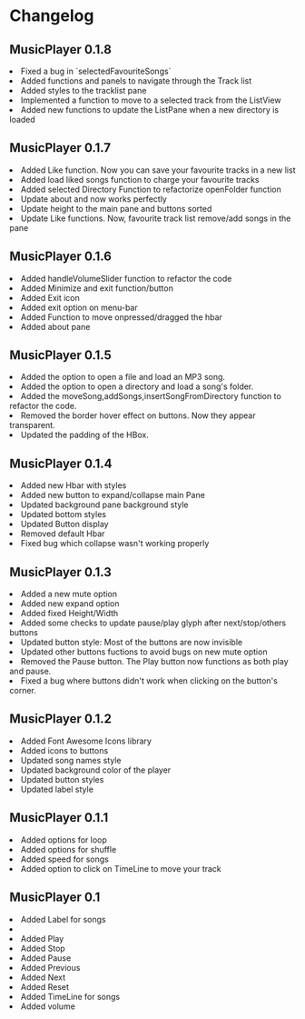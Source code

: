 # Changelog

## MusicPlayer 0.1.8

<li>Fixed a bug in `selectedFavouriteSongs`</li>
<li>Added functions and panels to navigate through the Track list</li>
<li>Added styles to the tracklist pane</li>
<li>Implemented a function to move to a selected track from the ListView</li>
<li>Added new functions to update the ListPane when a new directory is loaded</li>

## MusicPlayer 0.1.7

<li>Added Like function. Now you can save your favourite tracks in a new list</li>
<li>Added load liked songs function to charge your favourite tracks</li>
<li>Added selected Directory Function to refactorize openFolder function</li>
<li>Update about and now works perfectly</li>
<li>Update height to the main pane and buttons sorted</li>
<li>Update Like functions. Now, favourite track list remove/add songs in the pane</li>

## MusicPlayer 0.1.6

<li>Added handleVolumeSlider function to refactor the code</li>
<li>Added Minimize and exit function/button</li>
<li>Added Exit icon</li>
<li>Added exit option on menu-bar</li>
<li>Added Function to move onpressed/dragged the hbar</li>
<li>Added about pane</li>

## MusicPlayer 0.1.5

<li>Added the option to open a file and load an MP3 song.</li>
<li>Added the option to open a directory and load a song's folder.</li>
<li>Added the moveSong,addSongs,insertSongFromDirectory function to refactor the code.</li>
<li>Removed the border hover effect on buttons. Now they appear transparent.</li>
<li>Updated the padding of the HBox.</li>


## MusicPlayer 0.1.4

<li>Added new Hbar with styles</li>
<li>Added new button to expand/collapse main Pane</li>
<li>Updated background pane background style</li>
<li>Updated bottom styles</li>
<li>Updated Button display</li>
<li>Removed default Hbar</li>
<li>Fixed bug which collapse wasn't working properly</li>

## MusicPlayer 0.1.3

<li>Added a new mute option</li>
<li>Added new expand option</li>
<li>Added fixed Height/Width</li>
<li>Added some checks to update pause/play glyph after next/stop/others buttons</li>
<li>Updated button style: Most of the buttons are now invisible</li>
<li>Updated other buttons fuctions to avoid bugs on new mute option</li>
<li>Removed the Pause button. The Play button now functions as both play and pause.</li>
<li>Fixed a bug where buttons didn't work when clicking on the button's corner.</li>

## MusicPlayer 0.1.2

<li>Added Font Awesome Icons library</li>
<li>Added icons to buttons</li>
<li>Updated song names style</li>
<li>Updated background color of the player</li>
<li>Updated button styles</li>
<li>Updated label style</li>

## MusicPlayer 0.1.1

<li>Added options for loop</li>
<li>Added options for shuffle</li>
<li>Added speed for songs</li>
<li>Added option to click on TimeLine to move your track</li>

## MusicPlayer 0.1

<li>Added Label for songs<li>
<li>Added Play</li>
<li>Added Stop</li>
<li>Added Pause</li>
<li>Added Previous</li>
<li>Added Next</li>
<li>Added Reset </li>
<li>Added TimeLine for songs</li>
<li>Added volume</li>